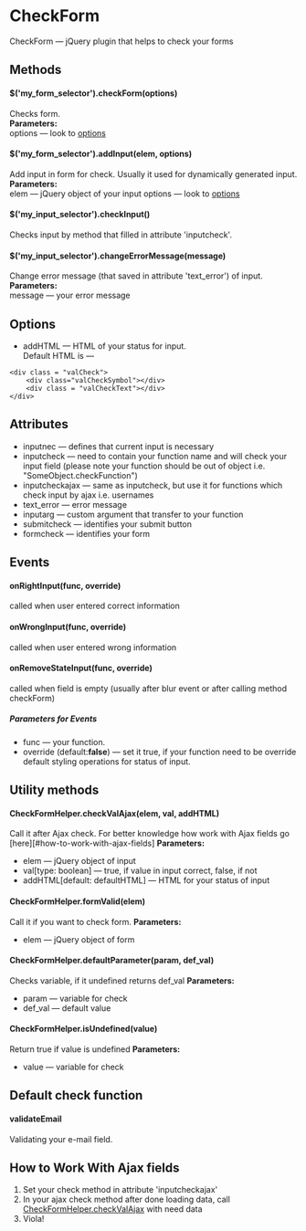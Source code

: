 # CheckForm
CheckForm — jQuery plugin that helps to check your forms
## Methods
#### $('my_form_selector').checkForm(options)
Checks form.  
**Parameters:**  
options — look to [options](#options)
#### $('my_form_selector').addInput(elem, options)
Add input in form for check. Usually it used for dynamically generated input.  
**Parameters:**  
elem — jQuery object of your input
options — look to [options](#options)
#### $('my_input_selector').checkInput()
Checks input by method that filled in attribute 'inputcheck'.
#### $('my_input_selector').changeErrorMessage(message)
Change error message (that saved in attribute 'text_error') of input.  
**Parameters:**  
message — your error message
## Options
- addHTML — HTML of your status for input.  
Default HTML is —
```
<div class = "valCheck">
	<div class="valCheckSymbol"></div>
	<div class = "valCheckText"></div>
</div>
```
## Attributes
- inputnec — defines that current input is necessary
- inputcheck — need to contain your function name and will check your input field (please note your function should be out of object i.e. "SomeObject.checkFunction")
- inputcheckajax — same as inputcheck, but use it for functions which check input by ajax i.e. usernames
- text_error — error message
- inputarg — custom argument that transfer to your function
- submitcheck — identifies your submit button
- formcheck — identifies your form
## Events
#### onRightInput(func, override)
called when user entered  correct information
#### onWrongInput(func, override)
called when user entered wrong information
#### onRemoveStateInput(func, override)
called when field is empty (usually after blur event or after calling method checkForm)
##### Parameters for Events
- func — your function.
- override (default:**false**) — set it true, if your function need to be override default styling operations for status of input.
## Utility methods
#### CheckFormHelper.checkValAjax(elem, val, addHTML)
Call it after Ajax check. For better knowledge how work with Ajax fields go [here][#how-to-work-with-ajax-fields]
**Parameters:**  
- elem — jQuery object of input
- val[type: boolean] — true, if value in input correct, false, if not
- addHTML[default: defaultHTML] — HTML for your status of input
#### CheckFormHelper.formValid(elem)
Call it if you want to check form.
**Parameters:**  
- elem — jQuery object of form
#### CheckFormHelper.defaultParameter(param, def_val)
Checks variable, if it undefined returns def_val
**Parameters:**  
- param — variable for check
- def_val — default value
#### CheckFormHelper.isUndefined(value)
Return true if value is undefined
**Parameters:**  
- value — variable for check  

## Default check function
#### validateEmail
Validating your e-mail field.

## How to Work With Ajax fields
1. Set your check method in attribute 'inputcheckajax'
2. In your ajax check method after done loading data, call [CheckFormHelper.checkValAjax](#checkformhelper.checkvalajax) with need data
3. Viola!
